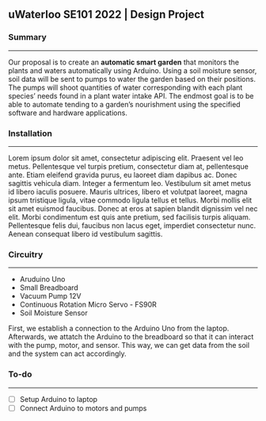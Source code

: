 ## uWaterloo SE101 2022 | Design Project 
### Summary
---
Our proposal is to create an **automatic smart garden** that monitors the plants and waters automatically using Arduino. Using a soil moisture sensor, soil data will be sent to pumps to water the garden based on their positions. The pumps will shoot quantities of water corresponding with each plant species’ needs found in a plant water intake API. The endmost goal is to be able to automate tending to a garden’s nourishment using the specified software and hardware applications.


### Installation
---
Lorem ipsum dolor sit amet, consectetur adipiscing elit. Praesent vel leo metus. Pellentesque vel turpis pretium, consectetur diam at, pellentesque ante. Etiam eleifend gravida purus, eu laoreet diam dapibus ac. Donec sagittis vehicula diam. Integer a fermentum leo. Vestibulum sit amet metus id libero iaculis posuere. Mauris ultrices, libero et volutpat laoreet, magna ipsum tristique ligula, vitae commodo ligula tellus et tellus. Morbi mollis elit sit amet euismod faucibus. Donec at eros at sapien blandit dignissim vel nec elit. Morbi condimentum est quis ante pretium, sed facilisis turpis aliquam. Pellentesque felis dui, faucibus non lacus eget, imperdiet consectetur nunc. Aenean consequat libero id vestibulum sagittis.


### Circuitry
---
- Aruduino Uno
- Small Breadboard
- Vacuum Pump 12V
- Continuous Rotation Micro Servo - FS90R
- Soil Moisture Sensor

First, we establish a connection to the Arduino Uno from the laptop. Afterwards, we attatch the Arduino to the breadboard so that it can interact with the pump, motor, and sensor. This way, we can get data from the soil and the system can act accordingly.

### To-do
---
- [ ] Setup Arduino to laptop
- [ ] Connect Arduino to motors and pumps
